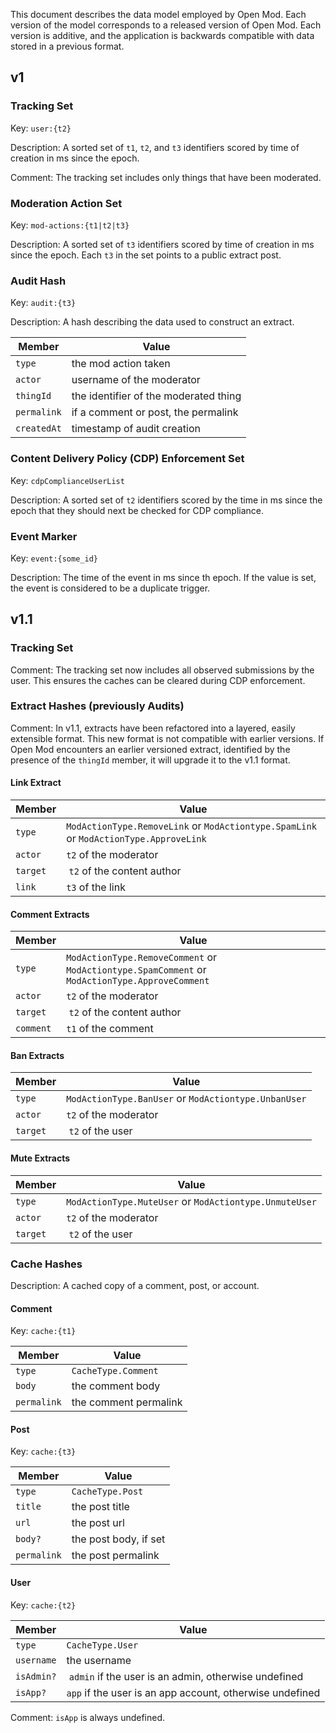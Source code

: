 This document describes the data model employed by Open Mod. Each version of the model corresponds to a released version of Open Mod. Each version is additive, and the application is backwards compatible with data stored in a previous format.

## v1

### Tracking Set

Key: `user:{t2}`

Description: A sorted set of `t1`, `t2`, and `t3` identifiers scored by time of creation in ms since the epoch.

Comment: The tracking set includes only things that have been moderated.

### Moderation Action Set

Key: `mod-actions:{t1|t2|t3}`

Description: A sorted set of `t3` identifiers scored by time of creation in ms since the epoch. Each `t3` in the set points to a public extract post.

### Audit Hash

Key: `audit:{t3}`

Description: A hash describing the data used to construct an extract.

| Member | Value |
| --- | --- |
| `type` | the mod action taken |
| `actor` | username of the moderator |
| `thingId` | the identifier of the moderated thing |
| `permalink` | if a comment or post, the permalink |
| `createdAt` | timestamp of audit creation |

### Content Delivery Policy (CDP) Enforcement Set

Key: `cdpComplianceUserList`

Description: A sorted set of `t2` identifiers scored by the time in ms since the epoch that they should next be checked for CDP compliance.

### Event Marker

Key: `event:{some_id}`

Description: The time of the event in ms since th epoch. If the value is set, the event is considered to be a duplicate trigger.

## v1.1

### Tracking Set

Comment: The tracking set now includes all observed submissions by the user. This ensures the caches can be cleared during CDP enforcement.

### Extract Hashes (previously Audits)

Comment: In v1.1, extracts have been refactored into a layered, easily extensible format. This new format is not compatible with earlier versions. If Open Mod encounters an earlier versioned extract, identified by the presence of the `thingId` member, it will upgrade it to the v1.1 format.

#### Link Extract

| Member | Value |
| --- | --- |
| `type` | `ModActionType.RemoveLink` or `ModActiontype.SpamLink` or `ModActionType.ApproveLink` |
| `actor` | `t2` of the moderator |
| `target` | `t2` of the content author |
| `link` | `t3` of the link |

#### Comment Extracts

| Member | Value |
| --- | --- |
| `type` | `ModActionType.RemoveComment` or `ModActiontype.SpamComment` or `ModActionType.ApproveComment` |
| `actor` | `t2` of the moderator |
| `target` | `t2` of the content author |
| `comment` | `t1` of the comment |

#### Ban Extracts

| Member | Value |
| --- | --- |
| `type` | `ModActionType.BanUser` or `ModActiontype.UnbanUser` |
| `actor` | `t2` of the moderator |
| `target` | `t2` of the user |

#### Mute Extracts

| Member | Value |
| --- | --- |
| `type` | `ModActionType.MuteUser` or `ModActiontype.UnmuteUser` |
| `actor` | `t2` of the moderator |
| `target` | `t2` of the user |

### Cache Hashes

Description: A cached copy of a comment, post, or account.

#### Comment

Key: `cache:{t1}`

| Member | Value |
| --- | --- |
| `type` | `CacheType.Comment` |
| `body` | the comment body |
| `permalink` | the comment permalink |

#### Post

Key: `cache:{t3}`

| Member | Value |
| --- | --- |
| `type` | `CacheType.Post` |
| `title` | the post title |
| `url` | the post url |
| `body?` | the post body, if set |
| `permalink` | the post permalink |

#### User

Key: `cache:{t2}`

| Member | Value |
| --- | --- |
| `type` | `CacheType.User` |
| `username` | the username |
| `isAdmin?` | `admin` if the user is an admin, otherwise undefined |
| `isApp?` | `app` if the user is an app account, otherwise undefined |

Comment: `isApp` is always undefined.
